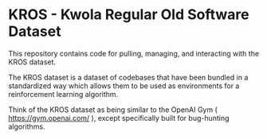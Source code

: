 # KROS - Kwola Regular Old Software Dataset

This repository contains code for pulling, managing, and interacting with the KROS dataset.

The KROS dataset is a dataset of codebases that have been bundled in a standardized way
which allows them to be used as environments for a reinforcement learning algorithm.

Think of the KROS dataset as being similar to the OpenAI Gym ( https://gym.openai.com/ ),
except specifically built for bug-hunting algorithms.


